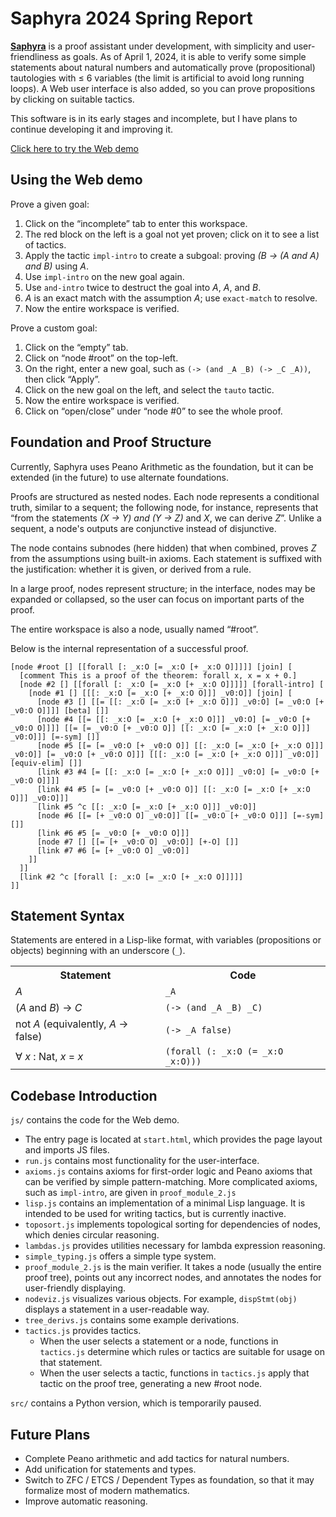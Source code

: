 Saphyra 2024 Spring Report
===

[__Saphyra__](https://github.com/pennzht/saphyra) is a proof assistant under development, with simplicity and user-friendliness as goals. As of April 1, 2024, it is able to verify some simple statements about natural numbers and automatically prove (propositional) tautologies with ≤ 6 variables (the limit is artificial to avoid long running loops). A Web user interface is also added, so you can prove propositions by clicking on suitable tactics.

This software is in its early stages and incomplete, but I have plans to continue developing it and improving it.

[Click here to try the Web demo](https://mage-of-the-east.com/saphyra/js/start.html)

Using the Web demo
---

Prove a given goal:

1. Click on the “incomplete” tab to enter this workspace.
2. The red block on the left is a goal not yet proven; click on it to see a list of tactics.
3. Apply the tactic `impl-intro` to create a subgoal: proving _(B → (A and A) and B)_ using _A_.
4. Use `impl-intro` on the new goal again.
5. Use `and-intro` twice to destruct the goal into _A_, _A_, and _B_.
6. _A_ is an exact match with the assumption _A_; use `exact-match` to resolve.
7. Now the entire workspace is verified.

Prove a custom goal:

1. Click on the “empty” tab.
2. Click on “node #root” on the top-left.
3. On the right, enter a new goal, such as `(-> (and _A _B) (-> _C _A))`, then click “Apply”.
4. Click on the new goal on the left, and select the `tauto` tactic.
5. Now the entire workspace is verified.
6. Click on “open/close” under “node #0” to see the whole proof.

Foundation and Proof Structure
---

Currently, Saphyra uses Peano Arithmetic as the foundation, but it can be extended (in the future) to use alternate foundations.

Proofs are structured as nested nodes. Each node represents a conditional truth, similar to a sequent; the following node, for instance, represents that “from the statements _(X → Y) and (Y → Z)_ and _X_, we can derive _Z_”. Unlike a sequent, a node's outputs are conjunctive instead of disjunctive.

The node contains subnodes (here hidden) that when combined, proves _Z_ from the assumptions using built-in axioms. Each statement is suffixed with the justification: whether it is given, or derived from a rule.

In a large proof, nodes represent structure; in the interface, nodes may be expanded or collapsed, so the user can focus on important parts of the proof.

The entire workspace is also a node, usually named “#root”.

Below is the internal representation of a successful proof.

```
[node #root [] [[forall [: _x:O [= _x:O [+ _x:O O]]]]] [join] [
  [comment This is a proof of the theorem: forall x, x = x + 0.]
  [node #2 [] [[forall [: _x:O [= _x:O [+ _x:O O]]]]] [forall-intro] [
    [node #1 [] [[[: _x:O [= _x:O [+ _x:O O]]] _v0:O]] [join] [
      [node #3 [] [[= [[: _x:O [= _x:O [+ _x:O O]]] _v0:O] [= _v0:O [+ _v0:O O]]]] [beta] []]
      [node #4 [[= [[: _x:O [= _x:O [+ _x:O O]]] _v0:O] [= _v0:O [+ _v0:O O]]]] [[= [= _v0:O [+ _v0:O O]] [[: _x:O [= _x:O [+ _x:O O]]] _v0:O]]] [=-sym] []]
      [node #5 [[= [= _v0:O [+ _v0:O O]] [[: _x:O [= _x:O [+ _x:O O]]] _v0:O]] [= _v0:O [+ _v0:O O]]] [[[: _x:O [= _x:O [+ _x:O O]]] _v0:O]] [equiv-elim] []]
      [link #3 #4 [= [[: _x:O [= _x:O [+ _x:O O]]] _v0:O] [= _v0:O [+ _v0:O O]]]]
      [link #4 #5 [= [= _v0:O [+ _v0:O O]] [[: _x:O [= _x:O [+ _x:O O]]] _v0:O]]]
      [link #5 ^c [[: _x:O [= _x:O [+ _x:O O]]] _v0:O]]
      [node #6 [[= [+ _v0:O O] _v0:O]] [[= _v0:O [+ _v0:O O]]] [=-sym] []]
      [link #6 #5 [= _v0:O [+ _v0:O O]]]
      [node #7 [] [[= [+ _v0:O O] _v0:O]] [+-O] []]
      [link #7 #6 [= [+ _v0:O O] _v0:O]]
    ]]
  ]]
  [link #2 ^c [forall [: _x:O [= _x:O [+ _x:O O]]]]]
]]
```

Statement Syntax
---

Statements are entered in a Lisp-like format, with variables (propositions or objects) beginning with an underscore (`_`).

<table>
  <tr>
    <th scope="col">Statement</th>
    <th scope="col">Code</th>
  </tr>

  <tr>
    <td>
      <em>A</em>
    </td>
    <td>
      <code>_A</code>
    </td>
  </tr>

  <tr>
    <td>
      (<em>A</em> and <em>B</em>) → <em>C</em>
    </td>
    <td>
      <code>(-> (and _A _B) _C)</code>
    </td>
  </tr>

  <tr>
    <td>
      not <em>A</em> (equivalently, <em>A</em> → false)
    </td>
    <td>
      <code>(-> _A false)</code>
    </td>
  </tr>

  <tr>
    <td>
      ∀ <em>x</em> : Nat, <em>x</em> = <em>x</em>
    </td>
    <td>
      <code>(forall (: _x:O (= _x:O _x:O)))</code>
    </td>
  </tr>
</table>

Codebase Introduction
---

`js/` contains the code for the Web demo.
- The entry page is located at `start.html`, which provides the page layout and imports JS files.
- `run.js` contains most functionality for the user-interface.
- `axioms.js` contains axioms for first-order logic and Peano axioms that can be verified by simple pattern-matching. More complicated axioms, such as `impl-intro`, are given in `proof_module_2.js`
- `lisp.js` contains an implementation of a minimal Lisp language. It is intended to be used for writing tactics, but is currently inactive.
- `toposort.js` implements topological sorting for dependencies of nodes, which denies circular reasoning.
- `lambdas.js` provides utilities necessary for lambda expression reasoning.
- `simple_typing.js` offers a simple type system.
- `proof_module_2.js` is the main verifier. It takes a node (usually the entire proof tree), points out any incorrect nodes, and annotates the nodes for user-friendly displaying.
- `nodeviz.js` visualizes various objects. For example, `dispStmt(obj)` displays a statement in a user-readable way.
- `tree_derivs.js` contains some example derivations.
- `tactics.js` provides tactics.
  + When the user selects a statement or a node, functions in `tactics.js` determine which rules or tactics are suitable for usage on that statement.
  + When the user selects a tactic, functions in `tactics.js` apply that tactic on the proof tree, generating a new #root node.

`src/` contains a Python version, which is temporarily paused.

Future Plans
---

* Complete Peano arithmetic and add tactics for natural numbers.
* Add unification for statements and types.
* Switch to ZFC / ETCS / Dependent Types as foundation, so that it may formalize most of modern mathematics.
* Improve automatic reasoning.
